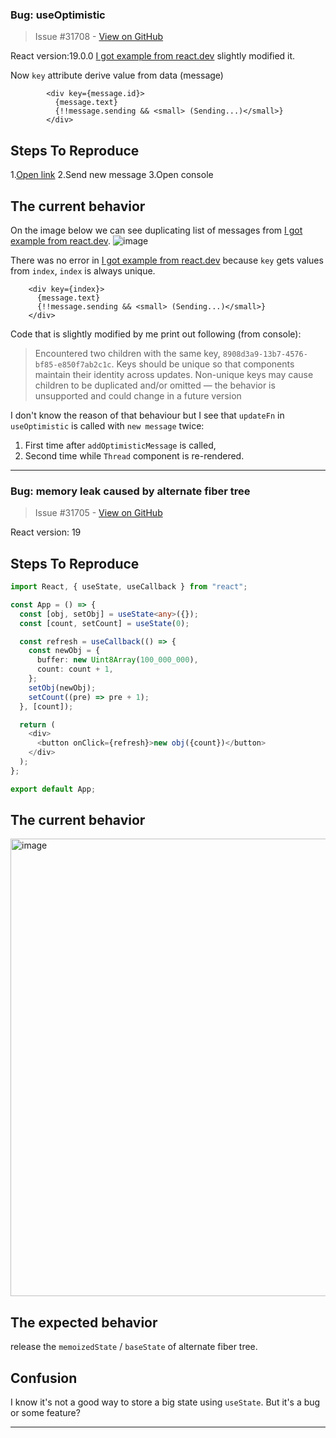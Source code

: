 ### Bug: useOptimistic

> Issue #31708 - [View on GitHub](https://github.com/facebook/react/issues/31708)

React version:19.0.0
[I got example from react.dev](https://react.dev/reference/react/useOptimistic) slightly modified it.
 
Now `key` attribute derive value from data (message)
```
        <div key={message.id}>
          {message.text}
          {!!message.sending && <small> (Sending...)</small>}
        </div>
```

## Steps To Reproduce

1.[Open link](https://codesandbox.io/p/sandbox/react-dev-forked-5hddwt)
2.Send new message
3.Open console

## The current behavior
On the image below we can see duplicating list of messages from [I got example from react.dev](https://react.dev/reference/react/useOptimistic).
![image](https://github.com/user-attachments/assets/4868e7d0-7eb1-4e29-ac11-eff9047982f7)

There was no error in [I got example from react.dev](https://react.dev/reference/react/useOptimistic) because `key` gets values from `index`, `index` is always unique.

        <div key={index}>
          {message.text}
          {!!message.sending && <small> (Sending...)</small>}
        </div>

Code that is slightly modified by me print out following (from console):

> Encountered two children with the same key, `8908d3a9-13b7-4576-bf85-e850f7ab2c1c`. Keys should be unique so that components maintain their identity across updates. Non-unique keys may cause children to be duplicated and/or omitted — the behavior is unsupported and could change in a future version

I don't know the reason of that behaviour but I see that `updateFn` in `useOptimistic` is called with `new message` twice:
1. First time after `addOptimisticMessage` is called, 
2. Second time while `Thread` component is re-rendered.




---

### Bug: memory leak caused by alternate fiber tree

> Issue #31705 - [View on GitHub](https://github.com/facebook/react/issues/31705)

<!--
  Please provide a clear and concise description of what the bug is. Include
  screenshots if needed. Please test using the latest version of the relevant
  React packages to make sure your issue has not already been fixed.
-->

React version: 19

## Steps To Reproduce

```typescript
import React, { useState, useCallback } from "react";

const App = () => {
  const [obj, setObj] = useState<any>({});
  const [count, setCount] = useState(0);

  const refresh = useCallback(() => {
    const newObj = {
      buffer: new Uint8Array(100_000_000),
      count: count + 1,
    };
    setObj(newObj);
    setCount((pre) => pre + 1);
  }, [count]);

  return (
    <div>
      <button onClick={refresh}>new obj({count})</button>
    </div>
  );
};

export default App;
```

## The current behavior
<img width="732" alt="image" src="https://github.com/user-attachments/assets/503bfa91-0bae-46cd-a4d7-a103f8cd4e2f">

## The expected behavior
release the `memoizedState` / `baseState` of alternate fiber tree.

## Confusion
I know it's not a good way to store a big state using `useState`. But it's a bug or some feature?


---

